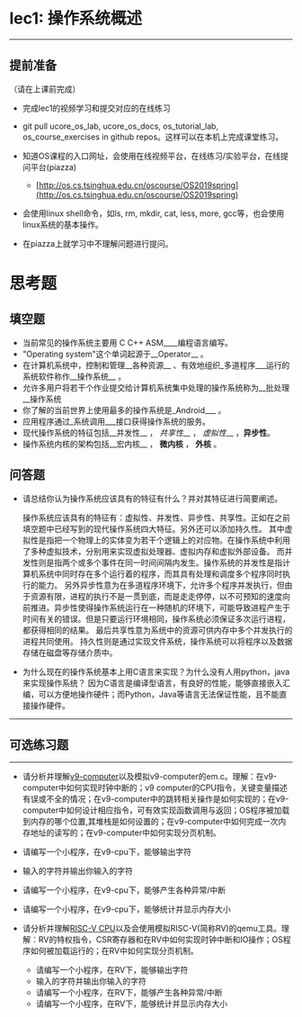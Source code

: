 # lec1: 操作系统概述

---

## **提前准备**

（请在上课前完成）

* 完成lec1的视频学习和提交对应的在线练习
* git pull ucore\_os\_lab, ucore\_os\_docs, os\_tutorial\_lab, os\_course\_exercises in github repos。这样可以在本机上完成课堂练习。
* 知道OS课程的入口网址，会使用在线视频平台，在线练习/实验平台，在线提问平台\(piazza\)
  * [http://os.cs.tsinghua.edu.cn/oscourse/OS2019spring](http://os.cs.tsinghua.edu.cn/oscourse/OS2019spring)


* 会使用linux shell命令，如ls, rm, mkdir, cat, less, more, gcc等，也会使用linux系统的基本操作。
* 在piazza上就学习中不理解问题进行提问。



# 思考题

## 填空题

* 当前常见的操作系统主要用 C C++ ASM____编程语言编写。
* "Operating system"这个单词起源于__Operator__ 。
* 在计算机系统中，控制和管理__各种资源__ 、有效地组织_多道程序___运行的系统软件称作__操作系统__ 。
* 允许多用户将若干个作业提交给计算机系统集中处理的操作系统称为__批处理__操作系统
* 你了解的当前世界上使用最多的操作系统是_Android___ 。
* 应用程序通过_系统调用___接口获得操作系统的服务。
* 现代操作系统的特征包括__并发性__ ， _共享性___ ， _虚拟性___ ，__异步性__。
* 操作系统内核的架构包括__宏内核__ ， __微内核__ ， __外核__ 。


## 问答题

- 请总结你认为操作系统应该具有的特征有什么？并对其特征进行简要阐述。

    操作系统应该具有的特征有：虚拟性、并发性、异步性、共享性。正如在之前填空题中已经写到的现代操作系统四大特征。另外还可以添加持久性。
    其中虚拟性是指把一个物理上的实体变为若干个逻辑上的对应物。在操作系统中利用了多种虚拟技术，分别用来实现虚拟处理器、虚拟内存和虚拟外部设备。
    而并发性则是指两个或多个事件在同一时间间隔内发生。操作系统的并发性是指计算机系统中同时存在多个运行着的程序，而其具有处理和调度多个程序同时执行的能力。
    另外异步性意为在多道程序环境下，允许多个程序并发执行，但由于资源有限，进程的执行不是一贯到底，而是走走停停，以不可预知的速度向前推进。异步性使得操作系统运行在一种随机的环境下，可能导致进程产生于时间有关的错误。但是只要运行环境相同，操作系统必须保证多次运行进程，都获得相同的结果。
    最后共享性意为系统中的资源可供内存中多个并发执行的进程共同使用。
    持久性则是通过实现文件系统，操作系统可以将程序以及数据存储在磁盘等存储介质中。
    
    
- 为什么现在的操作系统基本上用C语言来实现？为什么没有人用python，java来实现操作系统？
    因为C语言是编译型语言，有良好的性能，能够直接嵌入汇编，可以方便地操作硬件；而Python，Java等语言无法保证性能，且不能直接操作硬件。
---

## 可选练习题

---

- 请分析并理解[v9\-computer](https://github.com/chyyuu/os_tutorial_lab/blob/master/v9_computer/docs/v9_computer.md)以及模拟v9\-computer的em.c。理解：在v9\-computer中如何实现时钟中断的；v9 computer的CPU指令，关键变量描述有误或不全的情况；在v9\-computer中的跳转相关操作是如何实现的；在v9\-computer中如何设计相应指令，可有效实现函数调用与返回；OS程序被加载到内存的哪个位置,其堆栈是如何设置的；在v9\-computer中如何完成一次内存地址的读写的；在v9\-computer中如何实现分页机制。


- 请编写一个小程序，在v9-cpu下，能够输出字符


- 输入的字符并输出你输入的字符


- 请编写一个小程序，在v9-cpu下，能够产生各种异常/中断


- 请编写一个小程序，在v9-cpu下，能够统计并显示内存大小



- 请分析并理解[RISC-V CPU](http://www.riscvbook.com/chinese/)以及会使用模拟RISC\-V(简称RV)的qemu工具。理解：RV的特权指令，CSR寄存器和在RV中如何实现时钟中断和IO操作；OS程序如何被加载运行的；在RV中如何实现分页机制。
  - 请编写一个小程序，在RV下，能够输出字符
  - 输入的字符并输出你输入的字符
  - 请编写一个小程序，在RV下，能够产生各种异常/中断
  - 请编写一个小程序，在RV下，能够统计并显示内存大小

